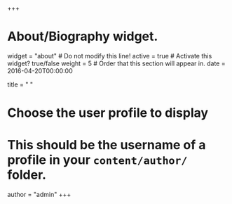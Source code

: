 +++
# About/Biography widget.
widget = "about"  # Do not modify this line!
active = true  # Activate this widget? true/false
weight = 5  # Order that this section will appear in.
date = 2016-04-20T00:00:00

title = " "

# Choose the user profile to display
# This should be the username of a profile in your `content/author/` folder.
author = "admin"
+++
